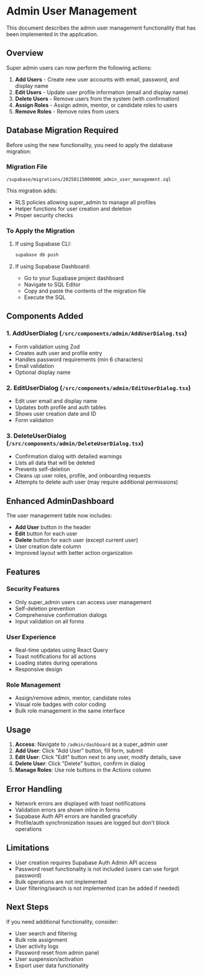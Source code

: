 # Admin User Management

This document describes the admin user management functionality that has been implemented in the application.

## Overview

Super admin users can now perform the following actions:

1. **Add Users** - Create new user accounts with email, password, and display name
2. **Edit Users** - Update user profile information (email and display name)
3. **Delete Users** - Remove users from the system (with confirmation)
4. **Assign Roles** - Assign admin, mentor, or candidate roles to users
5. **Remove Roles** - Remove roles from users

## Database Migration Required

Before using the new functionality, you need to apply the database migration:

### Migration File
`/supabase/migrations/20250115000000_admin_user_management.sql`

This migration adds:
- RLS policies allowing super_admin to manage all profiles
- Helper functions for user creation and deletion
- Proper security checks

### To Apply the Migration

1. If using Supabase CLI:
   ```bash
   supabase db push
   ```

2. If using Supabase Dashboard:
   - Go to your Supabase project dashboard
   - Navigate to SQL Editor
   - Copy and paste the contents of the migration file
   - Execute the SQL

## Components Added

### 1. AddUserDialog (`/src/components/admin/AddUserDialog.tsx`)
- Form validation using Zod
- Creates auth user and profile entry
- Handles password requirements (min 6 characters)
- Email validation
- Optional display name

### 2. EditUserDialog (`/src/components/admin/EditUserDialog.tsx`)
- Edit user email and display name
- Updates both profile and auth tables
- Shows user creation date and ID
- Form validation

### 3. DeleteUserDialog (`/src/components/admin/DeleteUserDialog.tsx`)
- Confirmation dialog with detailed warnings
- Lists all data that will be deleted
- Prevents self-deletion
- Cleans up user roles, profile, and onboarding requests
- Attempts to delete auth user (may require additional permissions)

## Enhanced AdminDashboard

The user management table now includes:
- **Add User** button in the header
- **Edit** button for each user
- **Delete** button for each user (except current user)
- User creation date column
- Improved layout with better action organization

## Features

### Security Features
- Only super_admin users can access user management
- Self-deletion prevention
- Comprehensive confirmation dialogs
- Input validation on all forms

### User Experience
- Real-time updates using React Query
- Toast notifications for all actions
- Loading states during operations
- Responsive design

### Role Management
- Assign/remove admin, mentor, candidate roles
- Visual role badges with color coding
- Bulk role management in the same interface

## Usage

1. **Access**: Navigate to `/admin/dashboard` as a super_admin user
2. **Add User**: Click "Add User" button, fill form, submit
3. **Edit User**: Click "Edit" button next to any user, modify details, save
4. **Delete User**: Click "Delete" button, confirm in dialog
5. **Manage Roles**: Use role buttons in the Actions column

## Error Handling

- Network errors are displayed with toast notifications
- Validation errors are shown inline in forms
- Supabase Auth API errors are handled gracefully
- Profile/auth synchronization issues are logged but don't block operations

## Limitations

- User creation requires Supabase Auth Admin API access
- Password reset functionality is not included (users can use forgot password)
- Bulk operations are not implemented
- User filtering/search is not implemented (can be added if needed)

## Next Steps

If you need additional functionality, consider:
- User search and filtering
- Bulk role assignment
- User activity logs
- Password reset from admin panel
- User suspension/activation
- Export user data functionality